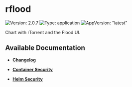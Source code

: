 # rflood

![Version: 2.0.7](https://img.shields.io/badge/Version-2.0.7-informational?style=flat-square) ![Type: application](https://img.shields.io/badge/Type-application-informational?style=flat-square) ![AppVersion: "latest"](https://img.shields.io/badge/AppVersion-"latest"-informational?style=flat-square)

Chart with rTorrent and the Flood UI.

## Available Documentation

- [**Changelog**](CHANGELOG)

- [**Container Security**](container-security)

- [**Helm Security**](helm-security)

